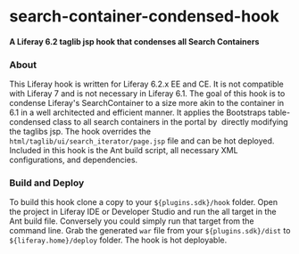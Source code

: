 # search-container-condensed-hook
#### A Liferay 6.2 taglib jsp hook that condenses all Search Containers

### About
This Liferay hook is written for Liferay 6.2.x EE and CE.  It is not compatible with Liferay 7 and is not necessary in Liferay 6.1. The goal of this hook is to condense Liferay's SearchContainer to a size more akin to the container in 6.1 in a well architected and efficient manner.  It applies the Bootstraps table-condensed class to all search containers in the portal by  directly modifying the taglibs jsp. The hook overrides the `html/taglib/ui/search_iterator/page.jsp` file and can be hot deployed.  Included in this hook is the Ant build script, all necessary XML configurations, and dependencies.

### Build and Deploy
To build this hook clone a copy to your `${plugins.sdk}/hook` folder.  Open the project in Liferay IDE or Developer Studio and run the all target in the Ant build file.  Conversely you could simply run that target from the command line.  Grab the generated `war` file from your `${plugins.sdk}/dist` to `${liferay.home}/deploy` folder.  The hook is hot deployable. 


